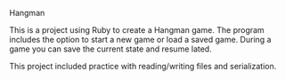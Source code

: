 Hangman

This is a project using Ruby to create a Hangman game.
The program includes the option to start a new game or load a saved game. During a game you can save the current state and resume lated.

This project included practice with reading/writing files and serialization.
